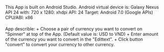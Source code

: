
This App is built on Android Studio.
Android virtual device is: Galaxy Nexus API 24 with:
		720 x 1280: xhdpi
		API: 24
		Target: Android 7.0 (Google APIs)
		CPU/ABI: x86

####
App describle:
	+ Choose a pair of currency you want to convert on "Spinner" at top of the App. (Default value is: USD to VND)
	+ Enter amount of the currency you want to convert in the "Edittext".
	+ Click button "convert" to convert your currency to other currency.